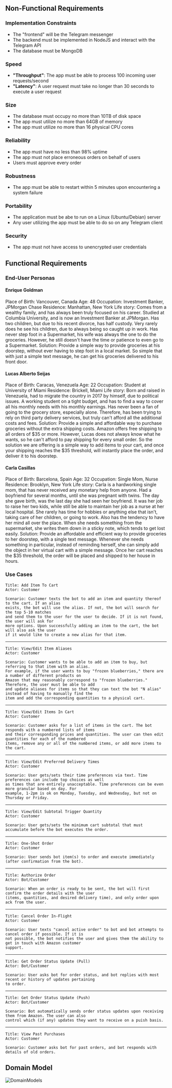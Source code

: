 ## Non-Functional Requirements

### Implementation Constraints
 - The "frontend" will be the Telegram messenger
 - The backend must be implemented in NodeJS and interact with the Telegram API
 - The database must be MongoDB

### Speed 
 - **"Throughput"**: The app must be able to process 100 incoming user requests/second
 - **"Latency"**: A user request must take no longer than 30 seconds to execute a user request
 
### Size 
 - The database must occupy no more than 10TB of disk space
 - The app must utilize no more than 64GB of memory
 - The app must utilize no more than 16 physical CPU cores

### Reliability 
 - The app must have no less than 98% uptime
 - The app must not place erroneous orders on behalf of users
 - Users must approve every order
 
### Robustness
 - The app must be able to restart within 5 minutes upon encountering a system failure

### Portability
 - The application must be abe to run on a Linux (Ubuntu/Debian) server
 - Any user utilizing the app must be able to do so on any Telegram client

### Security
 - The app must not have access to unencrypted user credentials

## Functional Requirements

### End-User Personas

#### Enrique Goldman
Place of Birth: Vancouver, Canada
Age: 48
Occupation: Investment Banker, JPMorgan Chase
Residence: Manhattan, New York
Life story: Comes from a wealthy family, and has always been truly focused on his career. Studied at Columbia University, and is now an Investment Banker at JPMorgan. Has two children, but due to his recent divorce, has half custody. Very rarely does he see his children, due to always being so caught up in work. Has never step foot in a Supermarket, his wife was always the one to do the groceries. However, he still doesn't have the time or patience to even go to a Supermarket.
Solution: Provide a simple way to provide groceries at his doorstep, without ever having to step foot in a local market. So simple that with just a simple text message, he can get his groceries delivered to his front door. 

#### Lucas Alberto Seijas
Place of Birth: Caracas, Venezuela
Age: 22
Occupation: Student at University of Miami
Residence: Brickell, Miami
Life story: Born and raised in Venezuela, had to migrate the country in 2017 by himself, due to political issues. A working student on a tight budget, and has to find a way to cover all his monthly needs with his monthly earnings. Has never been a fan of going to the grocery store, especially alone. Therefore, has been trying to rely on third party delivery services, but truly can't afford all the additional costs and fees. 
Solution: Provide a simple and affordable way to purchase groceries without the extra shipping costs. Amazon offers free shipping to all orders of $35 or more. However, Lucas does not always know what he wants, so he can't afford to pay shipping for every small order. So the solution we are offering is a simple way to add items to your cart, and once your shipping reaches the $35 threshold, will instantly place the order, and deliver it to his doorstep. 

#### Carla Casillas
Place of Birth: Barcelona, Spain
Age: 32
Occupation: Single Mom, Nurse
Residence: Brooklyn, New York
Life story: Carla is a hardworking single mom, that has never received any monetary help from anyone. Had a boyfriend for several months, until she was pregnant with twins. The day she gave birth, was the last day she had seen her boyfriend. It was her job to raise her two kids, while still be able to maintain her job as a nurse at her local hospital. She rarely has time for hobbies or anything else that isn't, taking care of her children, or going to work. Also has the tendency to have her mind all over the place. When she needs something from the supermarket, she writes them down in a sticky note, which tends to get lost easily.
Solution: Provide an affordable and efficient way to provide groceries to her doorstep, with a single text message. Whenever she needs something in particular, instead of reminding herself, she can simply add the object in her virtual cart with a simple message. Once her cart reaches the $35 threshold, the order will be placed and shipped to her house in hours. 


### Use Cases

```
Title: Add Item To Cart
Actor: Customer
	
Scenario: Customer texts the bot to add an item and quantity thereof to the cart. If an alias
exists, the bot will use the alias. If not, the bot will search for the top 5-10 matches
and send them to the user for the user to decide. If it is not found, the user will ask for
more options. Upon successfully adding an item to the cart, the bot will also ask the user
if it would like to create a new alias for that item.
```

***

```
Title: View/Edit Item Aliases
Actor: Customer

Scenario: Customer wants to be able to add an item to buy, but referring to that item with an alias. 
For example, if the user wants to buy "frozen blueberries," there are a number of different products on 
Amazon that may reasonably correspond to "frozen blueberries." Therefore, the user must be able to add 
and update aliases for items so that they can text the bot "N alias" instead of having to manually find the 
item and add the corresponding quantities to a physical cart.
```

***

```
Title: View/Edit Items In Cart
Actor: Customer

Scenario: Customer asks for a list of items in the cart. The bot responds with a numbered lists of items 
and their corresponding prices and quantities. The user can then edit quantities for each of the numbered 
items, remove any or all of the numbered items, or add more items to the cart.
```

***

```
Title: View/Edit Preferred Delivery Times
Actor: Customer

Scenario: User gets/sets their time preferences via text. Time preferences can include top choices as well 
as times that are entirely unacceptable. Time preferences can be even more granular based on day. For 
example, 1-2pm is ok on Monday, Tuesday, and Wednesday, but not on Thursday or Friday.
```

***

```
Title: View/Edit Subtotal Trigger Quantity
Actor: Customer

Scenario: User gets/sets the minimum cart subtotal that must accumulate before the bot executes the order.
```

***

```
Title: One-Shot Order
Actor: Customer

Scenario: User sends bot item(s) to order and execute immediately (after confirmation from the bot).
```

***

```
Title: Authorize Order
Actor: Bot/Customer

Scenario: When an order is ready to be sent, the bot will first confirm the order details with the user 
(items, quantities, and desired delivery time), and only order upon ack from the user.
```

***

```
Title: Cancel Order In-Flight
Actor: Customer

Scenario: User texts "cancel active order" to bot and bot attempts to cancel order if possible. If it is 
not possible, the bot notifies the user and gives them the ability to get in touch with Amazon customer 
support.
```

***

```
Title: Get Order Status Update (Pull)
Actor: Bot/Customer

Scenario: User asks bot for order status, and bot replies with most recent or history of updates pertaining 
to order.
```

***

```
Title: Get Order Status Update (Push)
Actor: Bot/Customer

Scenario: Bot automatically sends order status updates upon receiving them from Amazon. The user can also 
control which (if any) updates they want to receive on a puish basis.
```

***

```
Title: View Past Purchases
Actor: Customer

Scenario: Customer asks bot for past orders, and bot responds with details of old orders.
```


## Domain Model

![DomainModels](https://user-images.githubusercontent.com/43123370/66007821-deb79c80-e481-11e9-8f05-e5ff2475fe32.png)
